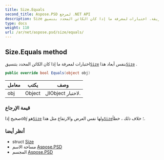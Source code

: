 ```yaml
---
title: Size.Equals
second_title: Aspose.PSD لمرجع .NET API
description: Size طريقة. اختبارات لمعرفة ما إذا كان الكائن المحدد بتنسيقSize بنفس أبعاد هذاSize .
type: docs
weight: 110
url: /ar/net/aspose.psd/size/equals/
---
```

## Size.Equals method

اختبارات لمعرفة ما إذا كان الكائن المحدد بتنسيق[`Size`](../) بنفس أبعاد هذا[`Size`](../) .

```csharp
public override bool Equals(object obj)
```

| معامل | يكتب | وصف |
| --- | --- | --- |
| obj | Object | الObject لاختبار. |

### قيمة الإرجاع

صحيح إذا*obj* هو[`Size`](../) ولها نفس العرض والارتفاع مثل هذا[`Size`](../)؛ خلاف ذلك ، خطأ.

### أنظر أيضا

* struct [Size](../)
* مساحة الاسم [Aspose.PSD](../../size/)
* المجسم [Aspose.PSD](../../../)


